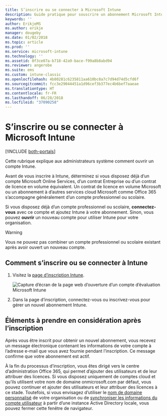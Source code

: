 ```yaml
---
title: S’inscrire ou se connecter à Microsoft Intune
description: Guide pratique pour souscrire un abonnement Microsoft Intune ou vous connecter et démarrer votre abonnement.
keywords: ''
author: ErikjeMS
ms.author: erikje
manager: dougeby
ms.date: 01/02/2018
ms.topic: article
ms.prod: ''
ms.service: microsoft-intune
ms.technology: ''
ms.assetid: 0f3ce07a-b718-42a9-bace-f99a8b8abd94
ms.reviewer: angerobe
ms.suite: ems
ms.custom: intune-classic
ms.openlocfilehash: 4b80281c6235811aa610bc8a7c7d94d74d5cfd6f
ms.sourcegitcommit: fcc3e29044451a1d96cef3b377ec4b6bef7aaeae
ms.translationtype: HT
ms.contentlocale: fr-FR
ms.lasthandoff: 06/28/2018
ms.locfileid: "37090258"
---
```

# <a name="sign-up-or-sign-in-to-microsoft-intune"></a>S’inscrire ou se connecter à Microsoft Intune

[!INCLUDE [both-portals](./includes/note-for-both-portals.md)]

Cette rubrique explique aux administrateurs système comment ouvrir un compte Intune.

Avant de vous inscrire à Intune, déterminez si vous disposez déjà d’un compte Microsoft Online Services, d’un contrat Entreprise ou d’un contrat de licence en volume équivalent. Un contrat de licence en volume Microsoft ou un abonnement à d’autres services cloud Microsoft comme Office 365 s’accompagne généralement d’un compte professionnel ou scolaire.

Si vous disposez déjà d’un compte professionnel ou scolaire, **connectez-vous** avec ce compte et ajoutez Intune à votre abonnement. Sinon, vous pouvez **ouvrir** un nouveau compte pour utiliser Intune pour votre organisation.

>[!WARNING]
>Vous ne pouvez pas combiner un compte professionnel ou scolaire existant après avoir ouvert un nouveau compte.

## <a name="how-to-sign-up-or-sign-in-to-intune"></a>Comment s’inscrire ou se connecter à Intune

1. Visitez la [page d’inscription Intune](https://portal.office.com/Signup/Signup.aspx?OfferId=40BE278A-DFD1-470a-9EF7-9F2596EA7FF9&dl=INTUNE_A&ali=1#0%20).

   ![Capture d’écran de la page web d’ouverture d’un compte d’évaluation Microsoft Intune](./media/account-sign-up-site.png)

2. Dans la page d’inscription, connectez-vous ou inscrivez-vous pour gérer un nouvel abonnement Intune.

## <a name="post-sign-up-considerations"></a>Éléments à prendre en considération après l’inscription
Après vous être inscrit pour obtenir un nouvel abonnement, vous recevez un message électronique contenant les informations de votre compte à l’adresse e-mail que vous avez fournie pendant l’inscription. Ce message confirme que votre abonnement est actif.

À la fin du processus d’inscription, vous êtes dirigé vers le centre d’administration Office 365, qui permet d’ajouter des utilisateurs et de leur attribuer des licences. Si vous disposez uniquement de comptes cloud et qu’ils utilisent votre nom de domaine onmicrosoft.com par défaut, vous pouvez continuer et ajouter des utilisateurs et leur attribuer des licences à ce stade. Toutefois, si vous envisagez d’utiliser le [nom de domaine personnalisé](custom-domain-name-configure.md) de votre organisation ou de [synchroniser les informations du compte utilisateur](users-add.md#sync-active-directory-and-add-users-to-intune) à partir d’une instance Active Directory locale, vous pouvez fermer cette fenêtre de navigateur.
